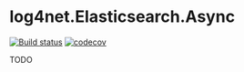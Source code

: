 # log4net.Elasticsearch.Async

[![Build status](https://ci.appveyor.com/api/projects/status/q5ya0kbsodgejn0c?svg=true)](https://ci.appveyor.com/project/tommasobertoni/log4net-elasticsearch-async)
[![codecov](https://codecov.io/gh/tommasobertoni/log4net.Elasticsearch.Async/branch/master/graph/badge.svg)](https://codecov.io/gh/tommasobertoni/log4net.Elasticsearch.Async)

TODO

